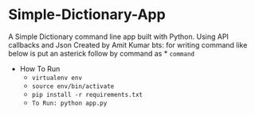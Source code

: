 # Simple-Dictionary-App
A Simple Dictionary command line app built with Python. Using API callbacks and Json 
Created by Amit Kumar
bts: for writing command like below is put an asterick follow by command as * `command `

* How To Run
  * `virtualenv env`
  * `source env/bin/activate`
  * `pip install -r requirements.txt`
  * `To Run: python app.py`
    
